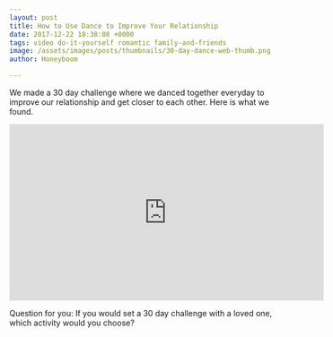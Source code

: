 ```yaml
---
layout: post
title: How to Use Dance to Improve Your Relationship
date: 2017-12-22 18:38:08 +0000
tags: video do-it-yourself romantic family-and-friends
image: /assets/images/posts/thumbnails/30-day-dance-web-thumb.png
author: Honeyboom

---
```

We made a 30 day challenge where we danced together everyday to improve our relationship and get closer to each other. Here is what we found.

<div class="video-container"><iframe width="560" height="315" src="https://www.youtube.com/embed/WxppPgDSgVc" frameborder="0" gesture="media" allow="encrypted-media" allowfullscreen></iframe></div>

Question for you: If you would set a 30 day challenge with a loved one, which activity would you choose?
